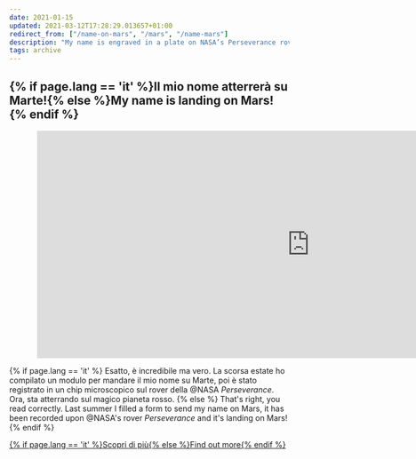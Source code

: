 ```yaml
---
date: 2021-01-15
updated: 2021-03-12T17:28:29.013657+01:00
redirect_from: ["/name-on-mars", "/mars", "/name-mars"]
description: "My name is engraved in a plate on NASA’s Perseverance rover which is on Mars"
tags: archive
---
```

<style>
	@media only screen and (min-width: 950px) {
		.mars.embed-container {
			margin: 0 10%
		}
	}
</style>
<div class="box" id="mars">
	<h2 class="title">{% if page.lang == 'it' %}Il mio nome atterrerà su Marte!{% else %}My name is landing on Mars!{% endif %}</h2>
	<div class="mars embed-container" style="--video--width: 980;--video--height: 410;">
		<iframe width="980" height="410" src="https://mars.nasa.gov/layout/embed/send-your-name/mars2020/certificate/?cn=249520420534" frameborder="0"></iframe>
	</div>
	<p>
		{% if page.lang == 'it' %}
			Esatto, è incredibile ma vero. La scorsa estate ho compilato un modulo per mandare il mio nome su Marte, poi è stato registrato in un chip microscopico sul rover della @NASA <cite>Perseverance</cite>.<br />Ora, sta atterrando sul magico pianeta rosso.
		{% else %}
			That's right, you read correctly. Last summer I filled a form to send my name on Mars, it has been recorded upon @NASA's rover <cite>Perseverance</cite> and it's landing on Mars!
		{% endif %}
	</p>
	<div class="flex row">
		<a class="red written button" href="https://mars.nasa.gov/participate/send-your-name/mars2020/certificate/249520420534"  target="_blank" title="Send your name to Mars - NASA">{% if page.lang == 'it' %}Scopri di più{% else %}Find out more{% endif %}</a>
	</div>
</div>